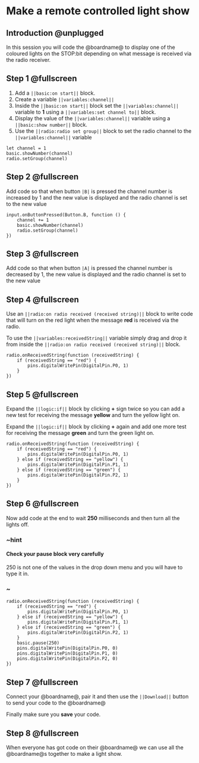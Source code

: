  # Make a remote controlled light show

## Introduction @unplugged

In this session you will code the @boardname@ to display one of the coloured lights on the STOP:bit depending on what message is received via the radio receiver.

## Step 1 @fullscreen

1. Add a ``||basic:on start||`` block.
2. Create a variable ``||variables:channel||``
3. Inside the ``||basic:on start||`` block set the ``||variables:channel||`` variable to **1** using a ``||variables:set channel to||`` block.
4. Display the value of the ``||variables:channel||`` variable using a ``||basic:show number||`` block.
5. Use the ``||radio:radio set group||`` block to set the radio channel to the ``||variables:channel||`` variable

```blocks
let channel = 1
basic.showNumber(channel)
radio.setGroup(channel)
```

## Step 2 @fullscreen

Add code so that when button ``|B|`` is pressed the channel number is increased by 1 and the new value is displayed and the radio channel is set to the new value

```blocks
input.onButtonPressed(Button.B, function () {
    channel += 1
    basic.showNumber(channel)
    radio.setGroup(channel)
})
```
## Step 3 @fullscreen

Add code so that when button ``|A|`` is pressed the channel number is decreased by 1, the new value is displayed and the radio channel is set to the new value

## Step 4 @fullscreen

Use an ``||radio:on radio received (received string)||`` block to write code that will turn on the red light when the message **red** is received via the radio.

To use the ``||variables:receivedString||`` variable simply drag and drop it from inside the ``||radio:on radio received (received string)||`` block.

```blocks
radio.onReceivedString(function (receivedString) {
    if (receivedString == "red") {
        pins.digitalWritePin(DigitalPin.P0, 1)
    }
})
```

## Step 5 @fullscreen

Expand the ``||logic:if||`` block by clicking  **+** sign twice so you can add a new test for receiving the message **yellow** and turn the yellow light on.

Expand the ``||logic:if||`` block by clicking  **+** again and add one more test for receiving the message **green** and turn the green light on.

```blocks
radio.onReceivedString(function (receivedString) {
    if (receivedString == "red") {
        pins.digitalWritePin(DigitalPin.P0, 1)
    } else if (receivedString == "yellow") {
        pins.digitalWritePin(DigitalPin.P1, 1)
    } else if (receivedString == "green") {
        pins.digitalWritePin(DigitalPin.P2, 1)
    }
})
```

## Step 6 @fullscreen

Now add code at the end to wait **250** milliseconds and then turn all the lights off.

### ~hint

#### Check your pause block very carefully
250 is not one of the values in the drop down menu and you will have to type it in.

### ~

```blocks
radio.onReceivedString(function (receivedString) {
    if (receivedString == "red") {
        pins.digitalWritePin(DigitalPin.P0, 1)
    } else if (receivedString == "yellow") {
        pins.digitalWritePin(DigitalPin.P1, 1)
    } else if (receivedString == "green") {
        pins.digitalWritePin(DigitalPin.P2, 1)
    }
    basic.pause(250)
    pins.digitalWritePin(DigitalPin.P0, 0)
    pins.digitalWritePin(DigitalPin.P1, 0)
    pins.digitalWritePin(DigitalPin.P2, 0)
})

```

## Step 7 @fullscreen

Connect your @boardname@, pair it and then use the ``||Download||`` button to send your code to the @boardname@

Finally make sure you **save** your code.

## Step 8 @fullscreen

When everyone has got code on their @boardname@ we can use all the @boardname@s together to make a light show.
